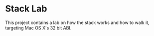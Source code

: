 # Stack Lab

This project contains a lab on how the stack works and how to walk it, targeting Mac OS X's 32 bit ABI.
